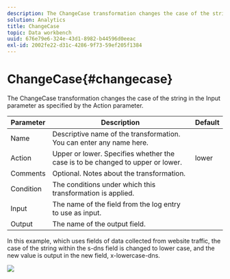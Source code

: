 ```yaml
---
description: The ChangeCase transformation changes the case of the string in the Input parameter as specified by the Action parameter.
solution: Analytics
title: ChangeCase
topic: Data workbench
uuid: 676e79e6-324e-43d1-8982-b44596d0eeac
exl-id: 2002fe22-d31c-4286-9f73-59ef205f1384
---
```

# ChangeCase{#changecase}

The ChangeCase transformation changes the case of the string in the Input parameter as specified by the Action parameter.

|  Parameter  | Description  | Default  |
|---|---|---|
|  Name  | Descriptive name of the transformation. You can enter any name here.  | |
|  Action  | Upper or lower. Specifies whether the case is to be changed to upper or lower.  | lower  |
|  Comments  | Optional. Notes about the transformation.  | |
|  Condition  | The conditions under which this transformation is applied.  | |
|  Input  | The name of the field from the log entry to use as input.  | |
|  Output  | The name of the output field.  | |

In this example, which uses fields of data collected from website traffic, the case of the string within the s-dns field is changed to lower case, and the new value is output in the new field, x-lowercase-dns.

![](assets/cfg_TransformationType_ChangeCase.png)
